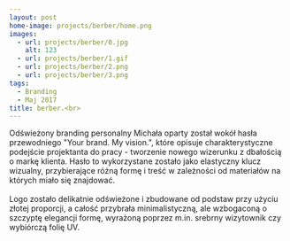 ```yaml
---
layout: post
home-image: projects/berber/home.png
images:
  - url: projects/berber/0.jpg
    alt: 123
  - url: projects/berber/1.gif
  - url: projects/berber/2.png
  - url: projects/berber/3.png
tags:
  - Branding
  - Maj 2017
title: berber.<br>
---
```


Odświeżony branding personalny Michała oparty został wokół hasła przewodniego "Your brand. My vision.", 
które opisuje charakterystyczne podejście projektanta do pracy - tworzenie nowego wizerunku z dbałością o markę klienta. 
Hasło to wykorzystane zostało jako elastyczny klucz wizualny,
przybierające różną formę i treść w zależności od materiałów na których miało się znajdować. 
<br><br>
Logo zostało delikatnie odświeżone i zbudowane od podstaw przy użyciu złotej proporcji, a całość przybrała minimalistyczną, 
ale wzbogaconą o szczyptę elegancji formę, wyrażoną poprzez m.in. srebrny wizytownik czy wybiórczą folię UV.


